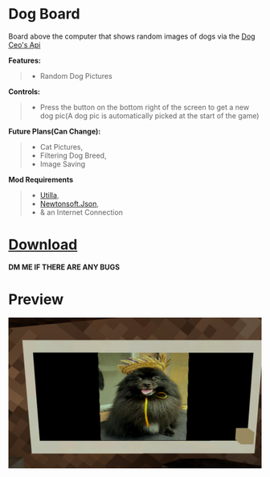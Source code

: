 # Dog Board

Board above the computer that shows random images of dogs via the [Dog Ceo's Api](<https://dog.ceo/dog-api/>)

**Features:**
>* Random Dog Pictures

**Controls:**
>* Press the button on the bottom right of the screen to get a new dog pic(A dog pic is automatically picked at the start of the game)

**Future Plans(Can Change):**
>* Cat Pictures,
>* Filtering Dog Breed,
>* Image Saving

**Mod Requirements**
>* [Utilla](<https://github.com/legoandmars/Utilla/releases/tag/v1.6.14>),
>* [Newtonsoft.Json](<https://github.com/legoandmars/Newtonsoft.Json/releases/tag/12.0.3>),
>* & an Internet Connection

# [Download](<https://github.com/LEPHROGFISH/GSabers/releases/download/v1/GSabers.dll>)

**DM ME IF THERE ARE ANY BUGS**

# Preview
![Preview](https://github.com/LEPHROGFISH/Dog-Board/blob/main/Screenshot%202024-07-31%20190242.png?raw=true)

